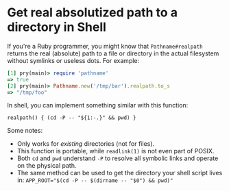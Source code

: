 # Get real absolutized path to a directory in Shell

If you're a Ruby programmer, you might know that `Pathname#realpath` returns the real (absolute) path to a file or directory in the actual filesystem without symlinks or useless dots. For example:

```ruby
[1] pry(main)> require 'pathname'
=> true
[2] pry(main)> Pathname.new('/tmp/bar').realpath.to_s
=> "/tmp/foo"
```

In shell, you can implement something similar with this function:

    realpath() { (cd -P -- "${1:-.}" && pwd) }

Some notes:

- Only works for _existing_ directories (not for files).
- This function is portable, while `readlink(1)` is not even part of POSIX.
- Both `cd` and `pwd` understand `-P` to resolve all symbolic links and operate on the physical path.
- The same method can be used to get the directory your shell script lives in: `APP_ROOT="$(cd -P -- $(dirname -- "$0") && pwd)"`
